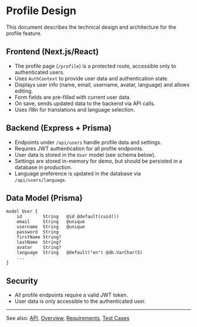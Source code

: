 # Profile Design

This document describes the technical design and architecture for the profile feature.

## Frontend (Next.js/React)
- The profile page (`/profile`) is a protected route, accessible only to authenticated users.
- Uses `AuthContext` to provide user data and authentication state.
- Displays user info (name, email, username, avatar, language) and allows editing.
- Form fields are pre-filled with current user data.
- On save, sends updated data to the backend via API calls.
- Uses i18n for translations and language selection.

## Backend (Express + Prisma)
- Endpoints under `/api/users` handle profile data and settings.
- Requires JWT authentication for all profile endpoints.
- User data is stored in the `User` model (see schema below).
- Settings are stored in-memory for demo, but should be persisted in a database in production.
- Language preference is updated in the database via `/api/users/language`.

## Data Model (Prisma)
```prisma
model User {
	id        String   @id @default(cuid())
	email     String   @unique
	username  String   @unique
	password  String
	firstName String?
	lastName  String?
	avatar    String?
	language  String   @default("en") @db.VarChar(5)
	...
}
```


## Security
- All profile endpoints require a valid JWT token.
- User data is only accessible to the authenticated user.

---

See also: [API](api.md), [Overview](overview.md), [Requirements](requirements.md), [Test Cases](test.md)
